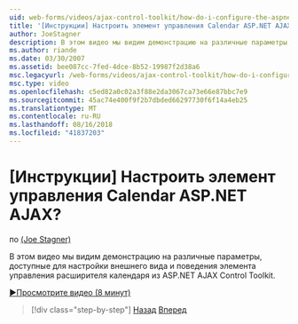 ```yaml
---
uid: web-forms/videos/ajax-control-toolkit/how-do-i-configure-the-aspnet-ajax-calendar-control
title: '[Инструкции] Настроить элемент управления Calendar ASP.NET AJAX? | Документы Майкрософт'
author: JoeStagner
description: В этом видео мы видим демонстрацию на различные параметры, доступные для настройки внешнего вида и поведения элемента управления расширителя календаря из t...
ms.author: riande
ms.date: 03/30/2007
ms.assetid: bee087cc-7fed-4dce-8b52-19987f2d38a6
msc.legacyurl: /web-forms/videos/ajax-control-toolkit/how-do-i-configure-the-aspnet-ajax-calendar-control
msc.type: video
ms.openlocfilehash: c5ed82a0c02a3f88e2da3067ca73e66e87bbc7e9
ms.sourcegitcommit: 45ac74e400f9f2b7dbded66297730f6f14a4eb25
ms.translationtype: MT
ms.contentlocale: ru-RU
ms.lasthandoff: 08/16/2018
ms.locfileid: "41837203"
---
```

<a name="how-do-i-configure-the-aspnet-ajax-calendar-control"></a>[Инструкции] Настроить элемент управления Calendar ASP.NET AJAX?
====================
по [(Joe Stagner)](https://github.com/JoeStagner)

В этом видео мы видим демонстрацию на различные параметры, доступные для настройки внешнего вида и поведения элемента управления расширителя календаря из ASP.NET AJAX Control Toolkit.

[&#9654;Просмотрите видео (8 минут)](https://channel9.msdn.com/Blogs/ASP-NET-Site-Videos/how-do-i-configure-the-aspnet-ajax-calendar-control)

> [!div class="step-by-step"]
> [Назад](how-do-i-use-the-aspnet-ajax-autocomplete-control.md)
> [Вперед](how-do-i-use-the-aspnet-ajax-dropdown-control.md)

